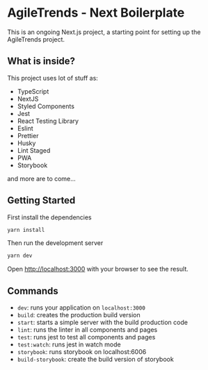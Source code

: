 # AgileTrends - Next Boilerplate

This is an ongoing Next.js project, a starting point for setting up the AgileTrends project.

## What is inside?

This project uses lot of stuff as:

- TypeScript
- NextJS
- Styled Components
- Jest
- React Testing Library
- Eslint
- Prettier
- Husky
- Lint Staged
- PWA
- Storybook

and more are to come...

## Getting Started

First install the dependencies

```bash
yarn install
```

Then run the development server

```bash
yarn dev
```

Open [http://localhost:3000](http://localhost:3000) with your browser to see the result.

## Commands

- `dev`: runs your application on `localhost:3000`
- `build`: creates the production build version
- `start`: starts a simple server with the build production code
- `lint`: runs the linter in all components and pages
- `test`: runs jest to test all components and pages
- `test:watch`: runs jest in watch mode
- `storybook`: runs storybook on localhost:6006
- `build-storybook`: create the build version of storybook
